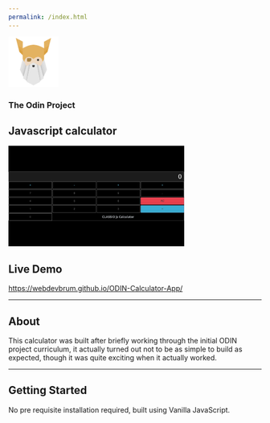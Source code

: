 ```yaml
---
permalink: /index.html
---
```


<img src='readme-images/logo.png' width='100' height='100' alt='logo'/>

### The Odin Project 

## Javascript calculator 

<img src='readme-images/front.jpeg' width='350' height='200' alt='project preview'/>

## Live Demo

https://webdevbrum.github.io/ODIN-Calculator-App/

---

## About 

This calculator was built after briefly working through the initial ODIN project curriculum, it actually turned out not to be as simple to build as expected, though it was quite exciting when it actually worked.

---

## Getting Started

No pre requisite installation required, built using Vanilla JavaScript.